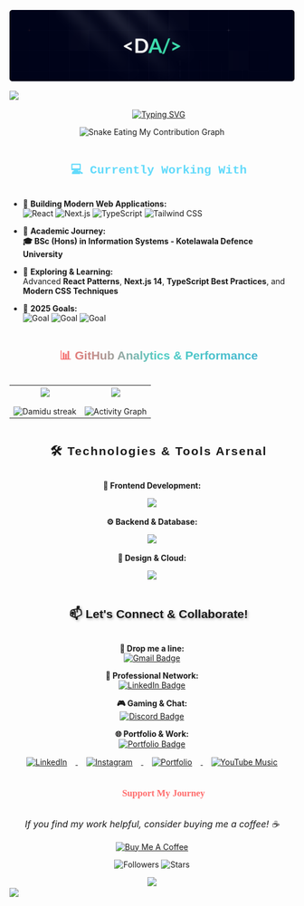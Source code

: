 <p align="center">
  <img src="Cover.png" alt="Banner Image" />
</p>

<!--horizontal divider(gradient)-->
<img src="https://user-images.githubusercontent.com/73097560/115834477-dbab4500-a447-11eb-908a-139a6edaec5c.gif">
<br/>

<!--- Readme Typing SVG --> 
<div id="user-content-toc">
<ul align="center">
<a href="https://git.io/typing-svg"><img src="https://readme-typing-svg.demolab.com?font=Montserrat&size=32&pause=1200&color=A9FEF7&vCenter=true&width=650&lines=Hi+%F0%9F%91%8B%2C+I'm+Damidu+Abeysinghe;Information+Systems+Student;Frontend+Developer;Turning+Caffeine+Into+Code+%E2%98%95;Building+Amazing+Web+Experiences" alt="Typing SVG" /></a></ul>
</div>
  
<!--- snake animation --> 
<p align="center">
  <img src="https://raw.githubusercontent.com/Damiduuofc/Snake-in-Contribution-Grid/output/github-contribution-grid-snake.svg" alt="Snake Eating My Contribution Graph" />
</p>



<!--Current Work Section-->
<div id="user-content-toc">
<ul align="center">
<summary><h2 style="display: inline-block; font-family: 'Courier New', monospace; color: #61DAFB;">💻 Currently Working With</h2></summary>
</ul>
</div>

- 🔭 **Building Modern Web Applications:**  
   ![React](https://img.shields.io/badge/-React-61DAFB?logo=react&logoColor=white&style=for-the-badge)
   ![Next.js](https://img.shields.io/badge/-Next.js-000000?logo=next.js&logoColor=white&style=for-the-badge)
   ![TypeScript](https://img.shields.io/badge/-TypeScript-007ACC?logo=typescript&logoColor=white&style=for-the-badge)
   ![Tailwind CSS](https://img.shields.io/badge/-Tailwind_CSS-38B2AC?logo=tailwind-css&logoColor=white&style=for-the-badge)

- 🌱 **Academic Journey:**  
   **🎓 BSc (Hons) in Information Systems - Kotelawala Defence University**

- 🚀 **Exploring & Learning:**  
   Advanced **React Patterns**, **Next.js 14**, **TypeScript Best Practices**, and **Modern CSS Techniques**

- 🎯 **2025 Goals:**  
   ![Goal](https://img.shields.io/badge/Create-Amazing_Web_Apps-FF6B6B?style=for-the-badge)
   ![Goal](https://img.shields.io/badge/Contribute-Open_Source-4ECDC4?style=for-the-badge)
   ![Goal](https://img.shields.io/badge/Master-TypeScript-3178C6?style=for-the-badge)

<!--- GitHub Stats Section -->
<div id="user-content-toc">
<ul align="center">
<summary><h2 style="display: inline-block; font-family: 'Arial Black', sans-serif; background: linear-gradient(90deg, #FF6B6B, #4ECDC4, #45B7D1); -webkit-background-clip: text; -webkit-text-fill-color: transparent;">📊 GitHub Analytics & Performance</h2></summary>
</ul>
</div>

<p align="center">
<table align="center">
<tr border="none">
<td width="50%" align="center">

<img align="center" src="https://github-readme-stats-eight-theta.vercel.app/api?username=Damiduuofc&theme=algolia&show_icons=true&count_private=true&include_all_commits=true" />
<br></br>
<img title="🔥 Streak Stats" alt="Damidu streak" src="https://github-readme-streak-stats.herokuapp.com/?user=Damiduuofc&theme=algolia&border_radius=10" /> 
</td>

<td width="50%" align="center">

<img align="center" src="https://github-readme-stats-eight-theta.vercel.app/api/top-langs/?username=Damiduuofc&theme=algolia&layout=compact&langs_count=10"/>
<br></br>
<img src="https://github-readme-activity-graph.vercel.app/graph?username=Damiduuofc&bg_color=0f2027&color=1cafc0&line=1cafc0&point=1cafc0&area=true&hide_border=true" alt="Activity Graph" width="400"/>

</td>
</tr>
</table>
</p> 

<!--Tech Stack Section-->
<div id="user-content-toc">
<ul align="center">
<summary><h2 style="display: inline-block; font-family: 'Impact', sans-serif; letter-spacing: 2px;">🛠️ Technologies & Tools Arsenal</h2></summary>
</ul>
</div>

<div align="center">

**🎨 Frontend Development:**
<p align="center">
<a href="https://skillicons.dev">
<img src="https://skillicons.dev/icons?i=html,css,js,ts,react,nextjs,vite,tailwind&perline=8" />
</a>
</p>

**⚙️ Backend & Database:**
<p align="center">
<a href="https://skillicons.dev">
<img src="https://skillicons.dev/icons?i=java,firebase,mongodb&perline=3" />
</a>
</p>

**🎯 Design & Cloud:**
<p align="center">
<a href="https://skillicons.dev">
<img src="https://skillicons.dev/icons?i=figma,ps,gcp&perline=3" />
</a>
</p>

</div>

<!-- Contact Section -->
<div id="user-content-toc">
<ul align="center">
<summary><h2 style="display: inline-block; font-family: 'Trebuchet MS', sans-serif; text-shadow: 2px 2px 4px rgba(0,0,0,0.3);">📫 Let's Connect & Collaborate!</h2></summary>
</ul>
</div>

<div align="center">

**📧 Drop me a line:**  
[![Gmail Badge](https://img.shields.io/badge/-damiduofc@gmail.com-D14836?logo=gmail&logoColor=white&style=for-the-badge&labelColor=D14836)](mailto:damiduofc@gmail.com)

**💼 Professional Network:**  
[![LinkedIn Badge](https://img.shields.io/badge/-Damidu_Abeysinghe-0077B5?logo=linkedin&logoColor=white&style=for-the-badge&labelColor=0077B5)](https://www.linkedin.com/in/damidu-abeysinghe/)

**🎮 Gaming & Chat:**  
[![Discord Badge](https://img.shields.io/badge/-damiduuofc-7289DA?logo=discord&logoColor=white&style=for-the-badge&labelColor=7289DA)](https://discordapp.com/users/672000104818802688)

**🌐 Portfolio & Work:**  
[![Portfolio Badge](https://img.shields.io/badge/-My_Portfolio-FF5722?logo=google-chrome&logoColor=white&style=for-the-badge&labelColor=FF5722)](https://damidusportfolio.vercel.app)

</div>

<!-- Social Media Icons -->
<p align="center">
  <a href="https://www.linkedin.com/in/damidu-abeysinghe/" target="blank">
    <img align="center" src="https://cdn.jsdelivr.net/gh/devicons/devicon/icons/linkedin/linkedin-original.svg" alt="LinkedIn" height="50" width="50" style="margin: 0 15px;" />
  </a> 
  <a href="https://www.instagram.com/damiduu.xd/" target="blank">
    <img align="center" src="https://upload.wikimedia.org/wikipedia/commons/a/a5/Instagram_icon.png" alt="Instagram" height="50" width="50" style="margin: 0 15px;" />
  </a> 
  <a href="https://damidusportfolio.vercel.app" target="blank">
    <img align="center" src="https://cdn.jsdelivr.net/gh/devicons/devicon/icons/chrome/chrome-original.svg" alt="Portfolio" height="50" width="50" style="margin: 0 15px;" />
  </a> 
  <a href="https://music.youtube.com/channel/UCbI8uv0SEg3wg8W2qZ4F1LQ?si=FAZVb5wsq9SnALJw" target="blank">
    <img align="center" src="https://upload.wikimedia.org/wikipedia/commons/6/6a/Youtube_Music_icon.svg" alt="YouTube Music" height="60" width="60" style="margin: 0 15px;" />
  </a> 
</p>

<!-- Support Section -->
<div id="user-content-toc">
<ul align="center">
<summary><h3 style="display: inline-block; font-family: 'Comic Sans MS', cursive; color: #FF6B6B;">💖 Support My Journey</h3></summary>
</ul>
</div>

<div align="center">
<p style="font-style: italic; font-size: 16px;">If you find my work helpful, consider buying me a coffee! ☕</p>

<a href="https://www.buymeacoffee.com/damiduofc" target="_blank">
<img src="https://img.shields.io/badge/Buy_Me_A_Coffee-FFDD00?style=for-the-badge&logo=buy-me-a-coffee&logoColor=black&labelColor=FFDD00" alt="Buy Me A Coffee"/>
</a>

</div>



<!--Profile Stats-->
<div align="center">

![Followers](https://img.shields.io/github/followers/Damiduuofc?logo=github&style=for-the-badge&color=0891b2&labelColor=1c1917&label=FOLLOWERS)
![Stars](https://img.shields.io/github/stars/Damiduuofc?logo=github&style=for-the-badge&color=fbbf24&labelColor=1c1917&label=TOTAL+STARS)

</div>

<!--Footer Wave-->
<div align="center">
<img src="https://capsule-render.vercel.app/api?type=waving&color=gradient&height=120&section=footer&text=Thanks%20for%20visiting!&fontSize=24&fontColor=fff&animation=twinkling"/>
</div>

<!--horizontal divider(gradient)-->
<img src="https://user-images.githubusercontent.com/73097560/115834477-dbab4500-a447-11eb-908a-139a6edaec5c.gif">
